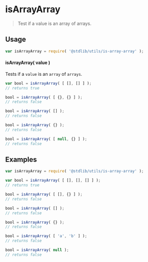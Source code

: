 # isArrayArray

> Test if a value is an array of arrays.


<section class="usage">

## Usage

``` javascript
var isArrayArray = require( '@stdlib/utils/is-array-array' );
```

#### isArrayArray( value )

Tests if a `value` is an `array` of `arrays`.

``` javascript
var bool = isArrayArray( [ [], [] ] );
// returns true

bool = isArrayArray( [ {}, {} ] );
// returns false

bool = isArrayArray( [] );
// returns false

bool = isArrayArray( {} );
// returns false

bool = isArrayArray( [ null, {} ] );
// returns false
```

</section>

<!-- /.usage -->

<section class="examples">

## Examples

``` javascript
var isArrayArray = require( '@stdlib/utils/is-array-array' );

var bool = isArrayArray( [ [], [], [] ] );
// returns true

bool = isArrayArray( [ [], {} ] );
// returns false

bool = isArrayArray( [] );
// returns false

bool = isArrayArray( {} );
// returns false

bool = isArrayArray( [ 'a', 'b' ] );
// returns false

bool = isArrayArray( null );
// returns false
```

</section>

<!-- /.examples -->


<section class="links">

</section>

<!-- /.links -->
